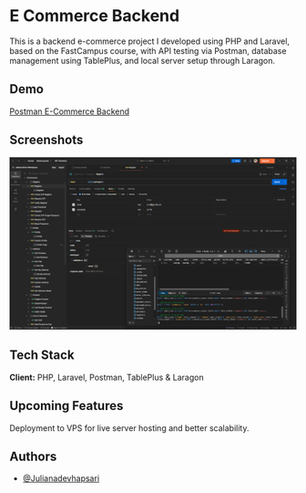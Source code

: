 
# E Commerce Backend

This is a backend e-commerce project I developed using PHP and Laravel, based on the FastCampus course, with API testing via Postman, database management using TablePlus, and local server setup through Laragon.

## Demo

[Postman E-Commerce Backend](https://julianadevi.postman.co/workspace/Juliana-Devi's-Workspace~f92d400d-6a59-4d99-827d-0ad90cf1130e/request/46915499-177b2fe0-aa97-4603-83ed-a5de577918c5?action=share&creator=46915499&ctx=documentation&active-environment=46915499-204c9557-7d7e-41c0-a4c3-751ea17d136e)

## Screenshots

![Postman ScreenShoot](https://github.com/JulianaDeviHapsari/ecommerce-backend/blob/main/Screenshot%202025-08-01%20150706.png)

## Tech Stack

**Client:** PHP, Laravel, Postman, TablePlus & Laragon

## Upcoming Features

Deployment to VPS for live server hosting and better scalability.

## Authors

- [@Julianadevhapsari](https://github.com/JulianaDeviHapsari/)

